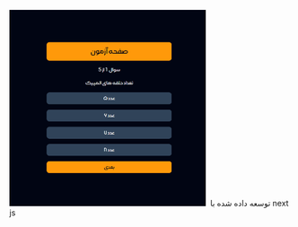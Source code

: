   <img src="https://github.com/hoseinrashidi-urmavi/Quiz-App/blob/master/quizapp.png"  width="350" height="350"/>&nbsp;
توسعه داده شده با next js
